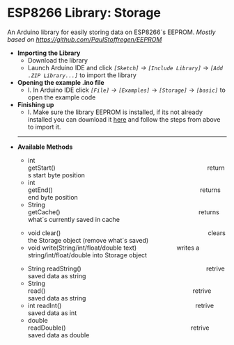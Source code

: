 # ESP8266 Library: Storage
An Arduino library for easily storing data on ESP8266´s EEPROM.
*Mostly based on https://github.com/PaulStoffregen/EEPROM*

 - **Importing the Library**
	+ Download the library
	+ Launch Arduino IDE and click *`[Sketch]`* *->* *`[Include Library]`* -> *`[Add .ZIP Library...]`* to import the library
- **Opening the example .ino file**
	+ I. In Arduino IDE click *`[File]`* *->* *`[Examples]`* -> *`[Storage]`* -> *`[basic]`* to open the example code
- **Finishing up**
	+ I. Make sure the library EEPROM is installed, if its not already installed you can download it [here](https://github.com/PaulStoffregen/EEPROM) and follow the steps from above to import it.
	---
- **Available Methods**
	>
	- int    getStart()⠀⠀⠀⠀⠀⠀⠀⠀⠀⠀⠀⠀⠀⠀⠀⠀⠀⠀⠀⠀⠀⠀⠀⠀⠀⠀⠀⠀⠀⠀⠀⠀⠀⠀returns start byte position
	- int    getEnd()⠀⠀⠀⠀⠀⠀⠀⠀⠀⠀⠀⠀⠀⠀⠀⠀⠀⠀⠀⠀⠀⠀⠀⠀⠀⠀⠀⠀⠀⠀⠀⠀⠀returns end byte position
	- String getCache()⠀⠀⠀⠀⠀⠀⠀⠀⠀⠀⠀⠀⠀⠀⠀⠀⠀⠀⠀⠀⠀⠀⠀⠀⠀⠀⠀⠀⠀⠀⠀returns what´s currently saved in cache
	>
	- void   clear()⠀⠀⠀⠀⠀⠀⠀⠀⠀⠀⠀⠀⠀⠀⠀⠀⠀⠀⠀⠀⠀⠀⠀⠀⠀⠀⠀⠀⠀⠀⠀⠀⠀clears the Storage object (remove what´s saved)
	- void    write(String/int/float/double text)⠀⠀⠀⠀⠀⠀⠀⠀⠀writes a string/int/float/double into Storage object
	>
	- String  readString()⠀⠀⠀⠀⠀⠀⠀⠀⠀⠀⠀⠀⠀⠀⠀⠀⠀⠀⠀⠀⠀⠀⠀⠀⠀⠀⠀⠀retrive saved data as string
	- String  read()⠀⠀⠀⠀⠀⠀⠀⠀⠀⠀⠀⠀⠀⠀⠀⠀⠀⠀⠀⠀⠀⠀⠀⠀⠀⠀⠀⠀⠀⠀⠀⠀⠀retrive saved data as string
	- int     readInt()⠀⠀⠀⠀⠀⠀⠀⠀⠀⠀⠀⠀⠀⠀⠀⠀⠀⠀⠀⠀⠀⠀⠀⠀⠀⠀⠀⠀⠀⠀retrive saved data as int
	- double  readDouble()⠀⠀⠀⠀⠀⠀⠀⠀⠀⠀⠀⠀⠀⠀⠀⠀⠀⠀⠀⠀⠀⠀⠀⠀⠀⠀⠀⠀retrive saved data as double

